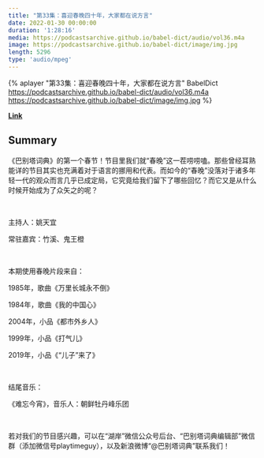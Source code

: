 ```yaml
---
title: "第33集：喜迎春晚四十年，大家都在说方言"
date: 2022-01-30 00:00:00
duration: '1:28:16'
media: https://podcastsarchive.github.io/babel-dict/audio/vol36.m4a
image: https://podcastsarchive.github.io/babel-dict/image/img.jpg
length: 5296
type: 'audio/mpeg'
---
```


{% aplayer "第33集：喜迎春晚四十年，大家都在说方言" BabelDict  https://podcastsarchive.github.io/babel-dict/audio/vol36.m4a https://podcastsarchive.github.io/babel-dict/image/img.jpg %}

**[Link](https://www.xiaoyuzhoufm.com/episode/61f5d66c3ac8492cb2e18bcf)**

## Summary
<p>《巴别塔词典》的第一个春节！节目里我们就“春晚”这一茬唠唠嗑。那些曾经耳熟能详的节目其实也充满着对于语言的挪用和代表。而如今的“春晚”没落对于诸多年轻一代的观众而言几乎已成定局，它究竟给我们留下了哪些回忆？而它又是从什么时候开始成为了众矢之的呢？</p><p><br /></p><p>主持人：姚天宜</p><p>常驻嘉宾：竹溪、鬼王橙</p><p><br /></p><p>本期使用春晚片段来自：</p><p>1985年，歌曲《万里长城永不倒》</p><p>1984年，歌曲《我的中国心》</p><p>2004年，小品《都市外乡人》</p><p>1999年，小品《打气儿》</p><p>2019年，小品《“儿子”来了》</p><p><br /></p><p>结尾音乐：</p><p>《难忘今宵》，音乐人：朝鲜牡丹峰乐团</p><p><br /></p><p>若对我们的节目感兴趣，可以在“湖岸”微信公众号后台、“巴别塔词典编辑部”微信群（添加微信号playtimeguy），以及新浪微博“@巴别塔词典”联系我们！</p>
    